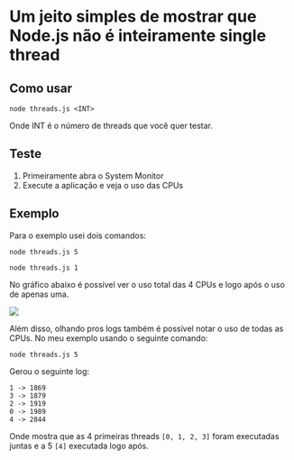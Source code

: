# Um jeito simples de mostrar que Node.js não é inteiramente single thread

## Como usar

`node threads.js <INT>`

Onde INT é o número de threads que você quer testar.

## Teste

1) Primeiramente abra o System Monitor
2) Execute a aplicação e veja o uso das CPUs

## Exemplo

Para o exemplo usei dois comandos:

`node threads.js 5`

`node threads.js 1`

No gráfico abaixo é possível ver o uso total das 4 CPUs e logo após o uso de apenas uma.

![](https://i.imgur.com/Al7yKQn.png)

Além disso, olhando pros logs também é possível notar o uso de todas as CPUs. No meu exemplo usando o seguinte comando:

`node threads.js 5`

Gerou o seguinte log:

```
1 -> 1869
3 -> 1879
2 -> 1919
0 -> 1989
4 -> 2844
```

Onde mostra que as 4 primeiras threads `[0, 1, 2, 3]` foram executadas juntas e a 5 `[4]` executada logo após.